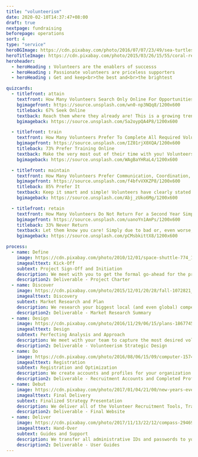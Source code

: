 ```yaml
---
title: "volunteerism"
date: 2020-02-10T14:37:47+08:00
draft: true
nextpage: fundraising
beforepage: operations 
sort: 4
type: "service"
heroBGImage: https://cdn.pixabay.com/photo/2016/07/07/23/49/sea-turtles-1503461_1280.jpg
heroTitleImage: https://cdn.pixabay.com/photo/2015/03/26/15/55/coral-reef-692957_1280.jpg
heroheader:
  - heroHeading : Volunteers are the enablers of successs
  - heroHeading : Passionate volunteers are priceless supporters
  - heroHeading : Get and keep<br>the best and<br>the brightest

quizcards:
  - titlefront: attain
    textfront: How Many Volunteers Search Only Online For Opportunities Around The World?
    bgimagefront: https://source.unsplash.com/wn0-np3NQq8/1200x600
    titleback: 67% Seek Online
    textback: Reach them where they already are! This is a growing trend, with many volunteers now searching for opportunities only on known Volunteer Portals, Social Media, and Google.<br><br>We work with you to fully capture your volunteer requirements, create attractive profiles on all major Portals, guide you on how to best frame volunteer requests, and ensure that all your Social Media accounts fully display your volunteer needs. The result will be that you receive the maximum number of applicants you could want.
    bgimageback: https://source.unsplash.com/5a2oypQA4P8/1200x600

  - titlefront: train
    textfront: How Many Volunteers Prefer To Complete All Required Volunteer Orientations and Training Online?
    bgimagefront: https://source.unsplash.com/IZ01rjX0XQA/1200x600
    titleback: 73% Prefer Training Online
    textback: Make the very most out of their time with you! Volunteers must absolutely go through training but most organizations require them to attend that training in-person, which is NOT preferred by the volunteer.<br><br>We work with you to capture all of the information the volunteers need to know and create amazing training presentations that can be shared with your volunteers prior to their start of service. This vastly increases your flexibility, quality control, scalability, and cost-savings.
    bgimageback: https://source.unsplash.com/WAgBaYHRaL4/1200x600

  - titlefront: maintain
    textfront: How Many Volunteers Prefer Communication, Coordination, And Organization To Be Managed Online?
    bgimagefront: https://source.unsplash.com/f4bfvVXKZP8/1200x600
    titleback: 85% Prefer It
    textback: Keep it smart and simple! Volunteers have clearly stated that organizing online makes communication easier and helps them save time, while organizations have stated that it helps get more volunteers to events and helps save money.<br><br>We are fully aware of what volunteers absolutely want to know so that they have no complications during their service. We work with your team to learn all key local information, creating excellent guides that your team can use to coordinate volunteers before and during their service.
    bgimageback: https://source.unsplash.com/Abj_zUko6Mg/1200x600

  - titlefront: retain
    textfront: How Many Volunteers Do Not Return For a Second Year Simply Due To A Lack Of An Adequate Follow-Up?
    bgimagefront: https://source.unsplash.com/uanoYn1AmPs/1200x600
    titleback: 33% Never Return
    textback: Let them know you care! Simply due to bad or, even worse, no follow-up communication to thank the volunteer, ask them for feedback, and generally keep them engaged.<br><br>Retaining volunteers is what we prioritize most, for good reason. Returning volunteers provide incredible cost-savings, making this a key task for any organization. We provide you with guidelines and templates that your team will use to reach out to volunteers, perform key Impact Assessments, and keep volunteers engaged until they return again.
    bgimageback: https://source.unsplash.com/pCMsbkittX8/1200x600

process:
  - name: Define
    image: https://cdn.pixabay.com/photo/2010/12/01/space-shuttle-774_1280.jpg
    imagealttext: Kick-Off
    subtext: Project Sign-Off and Initiation
    description: We meet with you to get the formal go-ahead for the project. Then we meet with your team to understand exactly what your volunteerism goals are and plan how we get you to those goals from where you are right now.
    description2: Deliverable - Project Charter
  - name: Discover
    image: https://cdn.pixabay.com/photo/2015/12/01/20/28/fall-1072821_1280.jpg
    imagealttext: Discovery
    subtext: Market Research and Plan
    description: We research your biggest local (and even global) competitors and understand what volunteer recruitment, training, coordination, and retention strategies are working for them. Then we plan how to make those strategies work even better for you.
    description2: Deliverable - Market Research Summary
  - name: Design
    image: https://cdn.pixabay.com/photo/2016/11/29/06/15/plans-1867745_1280.jpg
    imagealttext: Design
    subtext: Perfecting Analysis and Approach 
    description: We meet with your team to capture the most desired volunteerism strategies you already have or want to have. We then present the initial strategic outlines, capturing all key tips, tools, and techniques. Once you agree to the approach, we work closely with your team to finalize the overall strategic design.
    description2: Deliverable - Volunteerism Strategic Design
  - name: Do
    image: https://cdn.pixabay.com/photo/2016/08/06/15/09/computer-1574533_1280.jpg
    imagealttext: Registration
    subtext: Registration and Optimization
    description: We create accounts and profiles for your organization on all the major volunteer recruitment portals. We also review and edit your existing Social Media accounts to ensure that all volunteer requirements are captured and updated regularly.
    description2: Deliverable - Recruitment Accounts and Completed Profiles
  - name: Debut
    image: https://cdn.pixabay.com/photo/2017/01/04/21/00/new-years-eve-1953253_1280.jpg
    imagealttext: Final Delivery
    subtext: Finalized Strategy Presentation
    description: We deliver all of the Volunteer Recruitment Tools, Training Guides, Coordination Systems, and Retention Communication Templates, walking you and your team through all of the strategic decisions. Then, with your feedback, we integrate any changes you may wish to make and complete all remaining technical tasks.
    description2: Deliverable - Final Website
  - name: Deliver
    image: https://cdn.pixabay.com/photo/2017/11/13/22/12/compass-2946959_1280.jpg
    imagealttext: Hand-Over
    subtext: Guides and Support
    description: We transfer all administrative IDs and passwords to you and provide excellent user guides to help your staff take over the administrative tasks of making sure your Recruitment and Social Media profiles stay current after we hand them over. But that is not the end though as we will provide you with ongoing support and will assist with any questions or guidance you may seek in the future.
    description2: Deliverable - User Guides
---
```

